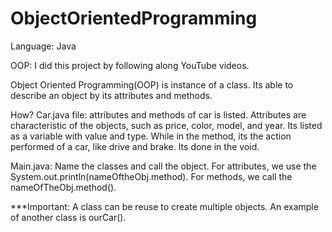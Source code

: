 # ObjectOrientedProgramming
Language: Java

OOP:
I did this project by following along YouTube videos.

Object Oriented Programming(OOP) is instance of a class. Its able to describe an object by its attributes and methods.

How?
Car.java file: attributes and methods of car is listed.
Attributes are characteristic of the objects, such as price, color, model, and year.
Its listed as a variable with value and type. 
While in the method, its the action performed of a car, like drive and brake. Its done in the void. 

Main.java: Name the classes and call the object.
For attributes, we use the System.out.println(nameOftheObj.method). For methods, we call the nameOfTheObj.method().

***Important:
A class can be reuse to create multiple objects.
An example of another class is ourCar(). 

